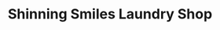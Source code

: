 ---
title: "Shinning Smiles Laundry Shop"
url: /meycauayan/shinning-smiles-laundry-shop/
shop: Wäscherei
---